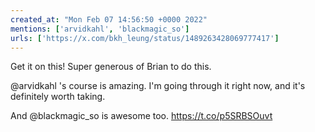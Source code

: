 ```yaml
---
created_at: "Mon Feb 07 14:56:50 +0000 2022"
mentions: ['arvidkahl', 'blackmagic_so']
urls: ['https://x.com/bkh_leung/status/1489263428069777417']
---
```


Get it on this! Super generous of Brian to do this.

@arvidkahl 's course is amazing. I'm going through it right now, and it's definitely worth taking.

And @blackmagic_so is awesome too. https://t.co/p5SRBSOuvt